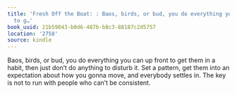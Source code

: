 ```yaml
---
title: 'Fresh Off the Boat: : Baos, birds, or bud, you do everything you can up front
  to g…'
book_uuid: 21b59043-b0d6-487b-b8c3-88187c2d5757
location: '2758'
source: kindle
---
```


Baos, birds, or bud, you do everything you can up front to get them in a habit, then just don’t do anything to disturb it. Set a pattern, get them into an expectation about how you gonna move, and everybody settles in. The key is not to run with people who can’t be consistent.